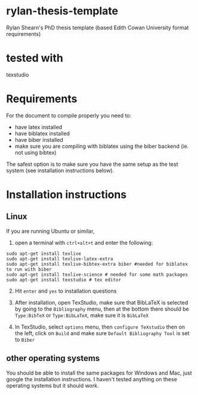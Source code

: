 # rylan-thesis-template
Rylan Shearn's PhD thesis template (based Edith Cowan University format requirements)

# tested with
texstudio

# Requirements
For the document to compile properly you need to:
- have latex installed
- have biblatex installed
- have biber installed
- make sure you are compiling with biblatex using the biber backend (ie. not using bibtex)

The safest option is to make sure you have the same setup as the test system (see installation instructions below).

# Installation instructions
## Linux
If you are running Ubuntu or similar, 
1. open a terminal with `ctrl+alt+t` and enter the following:

```
sudo apt-get install texlive
sudo apt-get install texlive-latex-extra
sudo apt-get install texlive-bibtex-extra biber #needed for biblatex to run with biber
sudo apt-get install texlive-science # needed for some math packages
sudo apt-get install texstudio # tex editor
```
2. Hit `enter` and `yes` to installation questions

3. After installation, open TexStudio, make sure that BibLaTeX is selected by going to the `Bibliography` menu, then at the bottom there should be `Type:BibTeX` or `Type:BibLaTeX`, make sure it is `BibLaTeX`

4. In TexStudio, select `options` menu, then `configure TeXstudio` then on the left, click on `Build` and make sure `Default Bibliography Tool` is set to `Biber`

## other operating systems
You should be able to install the same packages for Windows and Mac, just google the installation instructions. I haven't tested anything on these operating systems but it should work.


